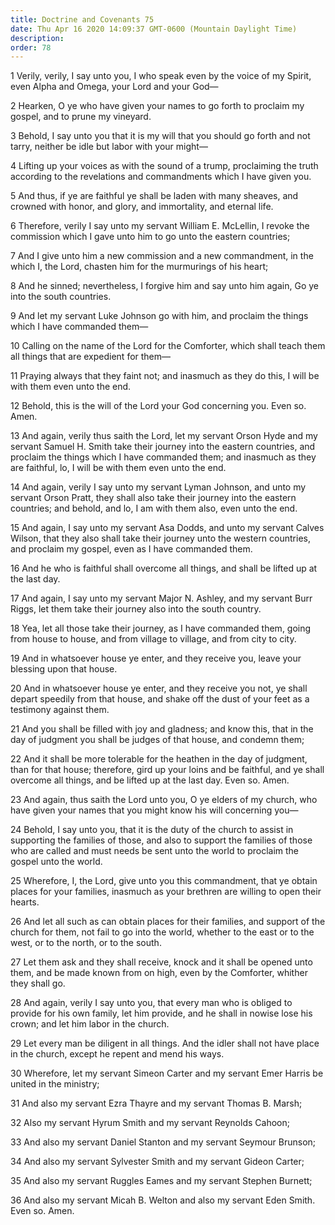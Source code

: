 ```yaml
---
title: Doctrine and Covenants 75
date: Thu Apr 16 2020 14:09:37 GMT-0600 (Mountain Daylight Time)
description: 
order: 78
---
```


<p>
  1 Verily, verily, I say unto you, I who speak even by the voice of my Spirit,
  even Alpha and Omega, your Lord and your God&#x2014;
</p>
<p>
  2 Hearken, O ye who have given your names to go forth to proclaim my gospel,
  and to prune my vineyard.
</p>
<p>
  3 Behold, I say unto you that it is my will that you should go forth and not
  tarry, neither be idle but labor with your might&#x2014;
</p>
<p>
  4 Lifting up your voices as with the sound of a trump, proclaiming the truth
  according to the revelations and commandments which I have given you.
</p>
<p>
  5 And thus, if ye are faithful ye shall be laden with many sheaves, and
  crowned with honor, and glory, and immortality, and eternal life.
</p>
<span></span>
<p>
  6 Therefore, verily I say unto my servant William&#xA0;E. McLellin, I revoke
  the commission which I gave unto him to go unto the eastern countries;
</p>
<p>
  7 And I give unto him a new commission and a new commandment, in the which I,
  the Lord, chasten him for the murmurings of his heart;
</p>
<p>
  8 And he sinned; nevertheless, I forgive him and say unto him again, Go ye
  into the south countries.
</p>
<p>
  9 And let my servant Luke Johnson go with him, and proclaim the things which I
  have commanded them&#x2014;
</p>
<p>
  10 Calling on the name of the Lord for the Comforter, which shall teach them
  all things that are expedient for them&#x2014;
</p>
<p>
  11 Praying always that they faint not; and inasmuch as they do this, I will be
  with them even unto the end.
</p>
<p>
  12 Behold, this is the will of the Lord your God concerning you. Even so.
  Amen.
</p>
<p>
  13 And again, verily thus saith the Lord, let my servant Orson Hyde and my
  servant Samuel&#xA0;H. Smith take their journey into the eastern countries,
  and proclaim the things which I have commanded them; and inasmuch as they are
  faithful, lo, I will be with them even unto the end.
</p>
<p>
  14 And again, verily I say unto my servant Lyman Johnson, and unto my servant
  Orson Pratt, they shall also take their journey into the eastern countries;
  and behold, and lo, I am with them also, even unto the end.
</p>
<p>
  15 And again, I say unto my servant Asa Dodds, and unto my servant Calves
  Wilson, that they also shall take their journey unto the western countries,
  and proclaim my gospel, even as I have commanded them.
</p>
<p>
  16 And he who is faithful shall overcome all things, and shall be lifted up at
  the last day.
</p>
<p>
  17 And again, I say unto my servant Major&#xA0;N. Ashley, and my servant Burr
  Riggs, let them take their journey also into the south country.
</p>
<p>
  18 Yea, let all those take their journey, as I have commanded them, going from
  house to house, and from village to village, and from city to city.
</p>
<p>
  19 And in whatsoever house ye enter, and they receive you, leave your blessing
  upon that house.
</p>
<p>
  20 And in whatsoever house ye enter, and they receive you not, ye shall depart
  speedily from that house, and shake off the dust of your feet as a testimony
  against them.
</p>
<p>
  21 And you shall be filled with joy and gladness; and know this, that in the
  day of judgment you shall be judges of that house, and condemn them;
</p>
<p>
  22 And it shall be more tolerable for the heathen in the day of judgment, than
  for that house; therefore, gird up your loins and be faithful, and ye shall
  overcome all things, and be lifted up at the last day. Even so. Amen.
</p>
<p>
  23 And again, thus saith the Lord unto you, O ye elders of my church, who have
  given your names that you might know his will concerning you&#x2014;
</p>
<p>
  24 Behold, I say unto you, that it is the duty of the church to assist in
  supporting the families of those, and also to support the families of those
  who are called and must needs be sent unto the world to proclaim the gospel
  unto the world.
</p>
<p>
  25 Wherefore, I, the Lord, give unto you this commandment, that ye obtain
  places for your families, inasmuch as your brethren are willing to open their
  hearts.
</p>
<p>
  26 And let all such as can obtain places for their families, and support of
  the church for them, not fail to go into the world, whether to the east or to
  the west, or to the north, or to the south.
</p>
<p>
  27 Let them ask and they shall receive, knock and it shall be opened unto
  them, and be made known from on high, even by the Comforter, whither they
  shall go.
</p>
<p>
  28 And again, verily I say unto you, that every man who is obliged to provide
  for his own family, let him provide, and he shall in nowise lose his crown;
  and let him labor in the church.
</p>
<p>
  29 Let every man be diligent in all things. And the idler shall not have place
  in the church, except he repent and mend his ways.
</p>
<p>
  30 Wherefore, let my servant Simeon Carter and my servant Emer Harris be
  united in the ministry;
</p>
<p>31 And also my servant Ezra Thayre and my servant Thomas&#xA0;B. Marsh;</p>
<p>32 Also my servant Hyrum Smith and my servant Reynolds Cahoon;</p>
<p>33 And also my servant Daniel Stanton and my servant Seymour Brunson;</p>
<p>34 And also my servant Sylvester Smith and my servant Gideon Carter;</p>
<p>35 And also my servant Ruggles Eames and my servant Stephen Burnett;</p>
<p>
  36 And also my servant Micah&#xA0;B. Welton and also my servant Eden Smith.
  Even so. Amen.
</p>

